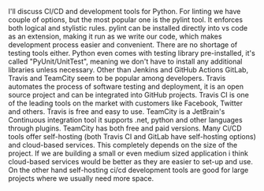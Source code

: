 I'll discuss CI/CD and development tools for Python. For linting we have couple of options, but the most popular one is the pylint tool. It enforces both logical and stylistic rules. pylint can be installed directly into vs code as an extension, making it run as we write our code, which makes development process easier and convenient.  There are no shortage of testing tools either. Python even comes with testing library pre-installed, it's called "PyUnit/UnitTest", meaning we don't have to install any additional libraries unless necessary.
Other than Jenkins and GitHub Actions GitLab, Travis and TeamCity seem to be popular among developers. Travis automates the process of software testing and deployment, it is an open source project and can be integrated into GitHub projects. Travis CI is one of the leading tools on the market with customers like Facebook, Twitter and others. Travis is free and easy to use. TeamCity is a JetBrain's Continuous integration tool it supports .net, python and other languages through plugins. TeamCity has both free and paid versions. 
Many Ci/CD tools offer self-hosting (both Travis CI and GitLab have self-hosting options) and cloud-based services. This completely depends on the size of the project. If we are building a small or even medium sized application i think cloud-based services would be better as they are easier to set-up and use. On the other hand self-hosting ci/cd development tools are good for large projects where we usually need more space.

